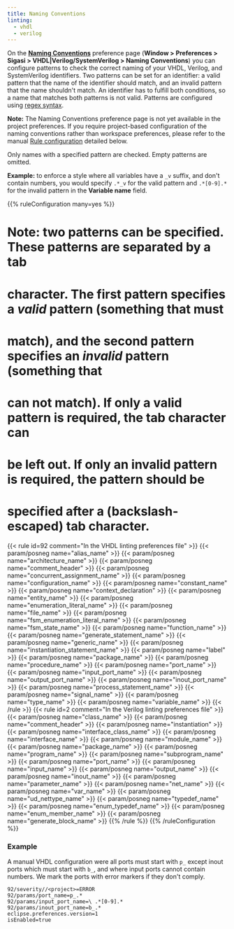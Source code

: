 ```yaml
---
title: Naming Conventions
linting:
  - vhdl
  - verilog
---
```


On the [**Naming Conventions**](/manual/eclipse/linting/#naming-conventions) preference page (**Window \>
Preferences \> Sigasi \> VHDL|Verilog/SystemVerilog \> Naming Conventions**) you can configure
patterns to check the correct naming of your VHDL, Verilog, and SystemVerilog identifiers. Two patterns can be set for an identifier: a valid pattern that the name of the identifier should match, and an invalid pattern that the name shouldn't match.
An identifier has to fulfill both conditions, so a name that matches both patterns is not valid.
Patterns are configured using [regex syntax](https://sigasi.com/app/regex).

**Note:** The Naming Conventions preference page is not yet available in the project preferences.
If you require project-based configuration of the naming conventions rather than workspace preferences,
please refer to the manual [Rule configuration](#rule-configuration) detailed below.

Only names with a specified pattern are checked. Empty patterns are omitted.

**Example:** to enforce a style where all variables have a `_v` suffix, and don't contain numbers,
you would specify `.*_v` for the valid pattern and `.*[0-9].*` for the invalid pattern in the **Variable name** field.

{{% ruleConfiguration many=yes %}}
# Note: two patterns can be specified. These patterns are separated by a tab
# character. The first pattern specifies a *valid* pattern (something that must
# match), and the second pattern specifies an *invalid* pattern (something that
# can not match). If only a valid pattern is required, the tab character can
# be left out. If only an invalid pattern is required, the pattern should be
# specified after a (backslash-escaped) tab character.

{{< rule id=92 comment="In the VHDL linting preferences file" >}}
{{< param/posneg name="alias_name" >}}
{{< param/posneg name="architecture_name" >}}
{{< param/posneg name="comment_header" >}}
{{< param/posneg name="concurrent_assignment_name" >}}
{{< param/posneg name="configuration_name" >}}
{{< param/posneg name="constant_name" >}}
{{< param/posneg name="context_declaration" >}}
{{< param/posneg name="entity_name" >}}
{{< param/posneg name="enumeration_literal_name" >}}
{{< param/posneg name="file_name" >}}
{{< param/posneg name="fsm_enumeration_literal_name" >}}
{{< param/posneg name="fsm_state_name" >}}
{{< param/posneg name="function_name" >}}
{{< param/posneg name="generate_statement_name" >}}
{{< param/posneg name="generic_name" >}}
{{< param/posneg name="instantiation_statement_name" >}}
{{< param/posneg name="label" >}}
{{< param/posneg name="package_name" >}}
{{< param/posneg name="procedure_name" >}}
{{< param/posneg name="port_name" >}}
{{< param/posneg name="input_port_name" >}}
{{< param/posneg name="output_port_name" >}}
{{< param/posneg name="inout_port_name" >}}
{{< param/posneg name="process_statement_name" >}}
{{< param/posneg name="signal_name" >}}
{{< param/posneg name="type_name" >}}
{{< param/posneg name="variable_name" >}}
{{< /rule >}}
{{< rule id=2 comment="In the Verilog linting preferences file" >}}
{{< param/posneg name="class_name" >}}
{{< param/posneg name="comment_header" >}}
{{< param/posneg name="instantiation" >}}
{{< param/posneg name="interface_class_name" >}}
{{< param/posneg name="interface_name" >}}
{{< param/posneg name="module_name" >}}
{{< param/posneg name="package_name" >}}
{{< param/posneg name="program_name" >}}
{{< param/posneg name="subprogram_name" >}}
{{< param/posneg name="port_name" >}}
{{< param/posneg name="input_name" >}}
{{< param/posneg name="output_name" >}}
{{< param/posneg name="inout_name" >}}
{{< param/posneg name="parameter_name" >}}
{{< param/posneg name="net_name" >}}
{{< param/posneg name="var_name" >}}
{{< param/posneg name="ud_nettype_name" >}}
{{< param/posneg name="typedef_name" >}}
{{< param/posneg name="enum_typedef_name" >}}
{{< param/posneg name="enum_member_name" >}}
{{< param/posneg name="generate_block_name" >}}
{{% /rule %}}
{{% /ruleConfiguration %}}

### Example

A manual VHDL configuration were all ports must start with `p_`
except inout ports which must start with `b_`,
and where input ports cannot contain numbers.
We mark the ports with error markers if they don't comply.

```text
92/severity//<project>=ERROR
92/params/port_name=p_.*
92/params/input_port_name=\	.*[0-9].*
92/params/inout_port_name=b_.*
eclipse.preferences.version=1
isEnabled=true
```
